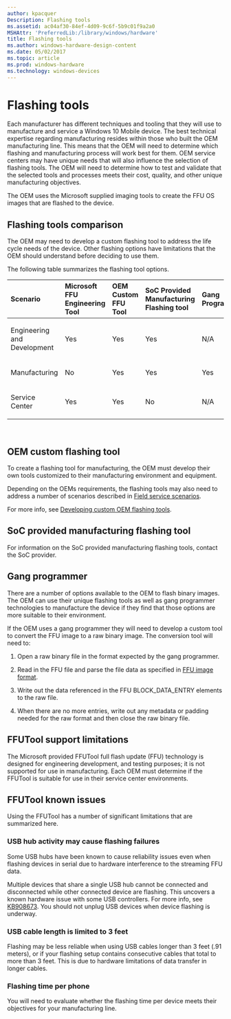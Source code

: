 ```yaml
---
author: kpacquer
Description: Flashing tools
ms.assetid: ac04af30-84ef-4d09-9c6f-5b9c01f9a2a0
MSHAttr: 'PreferredLib:/library/windows/hardware'
title: Flashing tools
ms.author: windows-hardware-design-content
ms.date: 05/02/2017
ms.topic: article
ms.prod: windows-hardware
ms.technology: windows-devices
---
```


# Flashing tools


Each manufacturer has different techniques and tooling that they will use to manufacture and service a Windows 10 Mobile device. The best technical expertise regarding manufacturing resides within those who built the OEM manufacturing line. This means that the OEM will need to determine which flashing and manufacturing process will work best for them. OEM service centers may have unique needs that will also influence the selection of flashing tools. The OEM will need to determine how to test and validate that the selected tools and processes meets their cost, quality, and other unique manufacturing objectives.

The OEM uses the Microsoft supplied imaging tools to create the FFU OS images that are flashed to the device.

## <span id="Flashing_tools_comparison"></span><span id="flashing_tools_comparison"></span><span id="FLASHING_TOOLS_COMPARISON"></span>Flashing tools comparison


The OEM may need to develop a custom flashing tool to address the life cycle needs of the device. Other flashing options have limitations that the OEM should understand before deciding to use them.

The following table summarizes the flashing tool options.

<table>
<colgroup>
<col width="20%" />
<col width="20%" />
<col width="20%" />
<col width="20%" />
<col width="20%" />
</colgroup>
<thead>
<tr class="header">
<th align="left">Scenario</th>
<th align="left">Microsoft FFU Engineering Tool</th>
<th align="left">OEM Custom FFU Tool</th>
<th align="left">SoC Provided Manufacturing Flashing tool</th>
<th align="left">Gang Programmer</th>
</tr>
</thead>
<tbody>
<tr class="odd">
<td align="left"><p>Engineering and Development</p></td>
<td align="left"><p>Yes</p></td>
<td align="left"><p>Yes</p></td>
<td align="left"><p>Yes</p></td>
<td align="left"><p>N/A</p></td>
</tr>
<tr class="even">
<td align="left"><p>Manufacturing</p></td>
<td align="left"><p>No</p></td>
<td align="left"><p>Yes</p></td>
<td align="left"><p>Yes</p></td>
<td align="left"><p>Yes</p></td>
</tr>
<tr class="odd">
<td align="left"><p>Service Center</p></td>
<td align="left"><p>Yes</p></td>
<td align="left"><p>Yes</p></td>
<td align="left"><p>No</p></td>
<td align="left"><p>N/A</p></td>
</tr>
</tbody>
</table>

 

## <span id="OEM_custom_flashing_tool"></span><span id="oem_custom_flashing_tool"></span><span id="OEM_CUSTOM_FLASHING_TOOL"></span>OEM custom flashing tool


To create a flashing tool for manufacturing, the OEM must develop their own tools customized to their manufacturing environment and equipment.

Depending on the OEMs requirements, the flashing tools may also need to address a number of scenarios described in [Field service scenarios](field-service-scenarios.md).

For more info, see [Developing custom OEM flashing tools](developing-custom-oem-flashing-tools.md).

## <span id="SoC_provided_manufacturing_flashing_tool"></span><span id="soc_provided_manufacturing_flashing_tool"></span><span id="SOC_PROVIDED_MANUFACTURING_FLASHING_TOOL"></span>SoC provided manufacturing flashing tool


For information on the SoC provided manufacturing flashing tools, contact the SoC provider.

## <span id="Gang_programmer"></span><span id="gang_programmer"></span><span id="GANG_PROGRAMMER"></span>Gang programmer


There are a number of options available to the OEM to flash binary images. The OEM can use their unique flashing tools as well as gang programmer technologies to manufacture the device if they find that those options are more suitable to their environment.

If the OEM uses a gang programmer they will need to develop a custom tool to convert the FFU image to a raw binary image. The conversion tool will need to:

1.  Open a raw binary file in the format expected by the gang programmer.

2.  Read in the FFU file and parse the file data as specified in [FFU image format](ffu-image-format.md).

3.  Write out the data referenced in the FFU BLOCK\_DATA\_ENTRY elements to the raw file.

4.  When there are no more entries, write out any metadata or padding needed for the raw format and then close the raw binary file.

## <span id="FFUTool_support_limitations"></span><span id="ffutool_support_limitations"></span><span id="FFUTOOL_SUPPORT_LIMITATIONS"></span>FFUTool support limitations


The Microsoft provided FFUTool full flash update (FFU) technology is designed for engineering development, and testing purposes; it is not supported for use in manufacturing. Each OEM must determine if the FFUTool is suitable for use in their service center environments.

## <span id="FFUTool_known_issues"></span><span id="ffutool_known_issues"></span><span id="FFUTOOL_KNOWN_ISSUES"></span>FFUTool known issues


Using the FFUTool has a number of significant limitations that are summarized here.

### <span id="USB_hub_activity_may_cause_flashing_failures"></span><span id="usb_hub_activity_may_cause_flashing_failures"></span><span id="USB_HUB_ACTIVITY_MAY_CAUSE_FLASHING_FAILURES"></span>USB hub activity may cause flashing failures

Some USB hubs have been known to cause reliability issues even when flashing devices in serial due to hardware interference to the streaming FFU data.

Multiple devices that share a single USB hub cannot be connected and disconnected while other connected device are flashing. This uncovers a known hardware issue with some USB controllers. For more info, see [KB908673](http://support.microsoft.com/kb/908673). You should not unplug USB devices when device flashing is underway.

### <span id="USB_cable_length_is_limited_to_3_feet"></span><span id="usb_cable_length_is_limited_to_3_feet"></span><span id="USB_CABLE_LENGTH_IS_LIMITED_TO_3_FEET"></span>USB cable length is limited to 3 feet

Flashing may be less reliable when using USB cables longer than 3 feet (.91 meters), or if your flashing setup contains consecutive cables that total to more than 3 feet. This is due to hardware limitations of data transfer in longer cables.

### <span id="Flashing_time_per_phone"></span><span id="flashing_time_per_phone"></span><span id="FLASHING_TIME_PER_PHONE"></span>Flashing time per phone

You will need to evaluate whether the flashing time per device meets their objectives for your manufacturing line.

 

 





